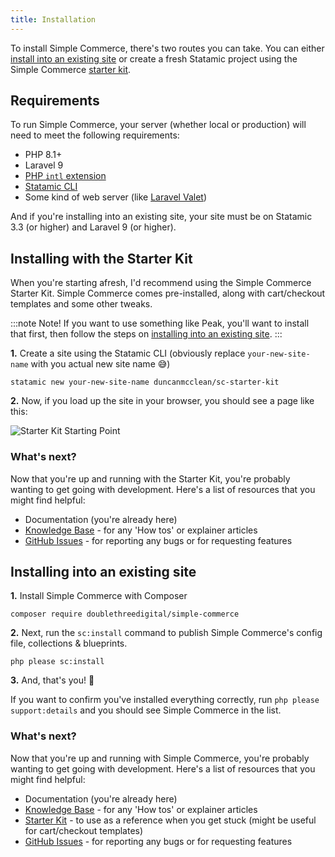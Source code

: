 ```yaml
---
title: Installation
---
```


To install Simple Commerce, there's two routes you can take. You can either [install into an existing site](#content-installing-into-an-existing-site) or create a fresh Statamic project using the Simple Commerce [starter kit](#content-installing-with-the-starter-kit).

## Requirements

To run Simple Commerce, your server (whether local or production) will need to meet the following requirements:

-   PHP 8.1+
-   Laravel 9
-   [PHP `intl` extension](https://www.php.net/manual/en/book.intl.php)
-   [Statamic CLI](https://github.com/statamic/cli)
-   Some kind of web server (like [Laravel Valet](https://laravel.com/docs/master/valet))

And if you're installing into an existing site, your site must be on Statamic 3.3 (or higher) and Laravel 9 (or higher).

## Installing with the Starter Kit

When you're starting afresh, I'd recommend using the Simple Commerce Starter Kit. Simple Commerce comes pre-installed, along with cart/checkout templates and some other tweaks.

:::note Note!
If you want to use something like Peak, you'll want to install that first, then follow the steps on [installing into an existing site](#content-installing-into-an-existing-site).
:::

**1.** Create a site using the Statamic CLI (obviously replace `your-new-site-name` with you actual new site name 😅)

```shell
statamic new your-new-site-name duncanmcclean/sc-starter-kit
```

**2.** Now, if you load up the site in your browser, you should see a page like this:

![Starter Kit Starting Point](/img/simple-commerce/starter-kit-starting-point.png)

### What's next?

Now that you're up and running with the Starter Kit, you're probably wanting to get going with development. Here's a list of resources that you might find helpful:

-   Documentation (you're already here)
-   [Knowledge Base](/kb-articles) - for any 'How tos' or explainer articles
-   [GitHub Issues](https://github.com/duncanmcclean/simple-commerce/issues/new/choose) - for reporting any bugs or for requesting features

## Installing into an existing site

**1.** Install Simple Commerce with Composer

```shell
composer require doublethreedigital/simple-commerce
```

**2.** Next, run the `sc:install` command to publish Simple Commerce's config file, collections & blueprints.

```shell
php please sc:install
```

**3.** And, that's you! 🚀

If you want to confirm you've installed everything correctly, run `php please support:details` and you should see Simple Commerce in the list.

### What's next?

Now that you're up and running with Simple Commerce, you're probably wanting to get going with development. Here's a list of resources that you might find helpful:

-   Documentation (you're already here)
-   [Knowledge Base](/kb-articles) - for any 'How tos' or explainer articles
-   [Starter Kit](https://github.com/duncanmcclean/sc-starter-kit) - to use as a reference when you get stuck (might be useful for cart/checkout templates)
-   [GitHub Issues](https://github.com/duncanmcclean/simple-commerce/issues/new/choose) - for reporting any bugs or for requesting features
